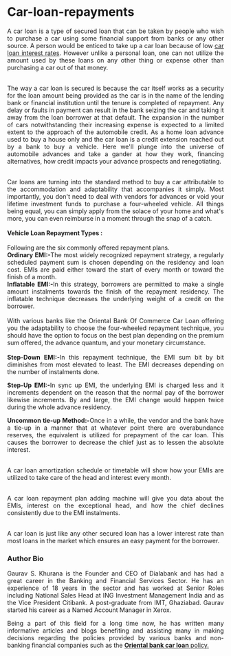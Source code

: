 # Car-loan-repayments
<p align="justify">A car loan is a type of secured loan that can be taken by people who wish to purchase a car using some financial support from banks or any other source. A person would be enticed to take up a car loan because of low <a href="https://www.dialabank.com/car-loan/car-loan-interest-rates/">car loan interest rates</a>. However unlike a personal loan, one can not utilize the amount used by these loans on any other thing or expense other than purchasing a car out of that money.<br>
<br><p align="justify">The way a car loan is secured is because the car itself works as a security for the loan amount being provided as the car is in the name of the lending bank or financial institution until the tenure is completed of repayment. Any delay or faults in payment can result in the bank seizing the car and taking it away from the loan borrower at that default. The expansion in the number of cars notwithstanding their increasing expense is expected to a limited extent to the approach of the automobile credit. As a home loan advance used to buy a house only and the car loan is a credit extension reached out by a bank to buy a vehicle. Here we'll plunge into the universe of automobile advances and take a gander at how they work, financing alternatives, how credit impacts your advance prospects and renegotiating.<br>
<br><p align="justify">Car loans are turning into the standard method to buy a car attributable to the accommodation and adaptability that accompanies it simply. Most importantly, you don't need to deal with vendors for advances or void your lifetime investment funds to purchase a four-wheeled vehicle.  All things being equal, you can simply apply from the solace of your home and what's more, you can even reimburse in a moment through the snap of a catch.<br>
<br><b>Vehicle Loan Repayment Types :</b><br>
<br>Following are the six commonly offered repayment plans.<br>
<b>Ordinary EMI:-</b>The most widely recognized repayment strategy, a regularly scheduled payment sum is chosen depending on the residency and loan cost. EMIs are paid either toward the start of every month or toward the finish of a month.<br>
<b>Inflatable EMI:-</b>In this strategy, borrowers are permitted to make a single amount instalments towards the finish of the repayment residency. The inflatable technique decreases the underlying weight of a credit on the borrower. <br>
<br>With various banks like the Oriental Bank Of Commerce Car Loan offering you the adaptability to choose the four-wheeled repayment technique, you should have the option to focus on the best plan depending on the premium sum offered, the advance quantum, and your monetary circumstance. <br>
<br><b>Step-Down EMI:-</b>In this repayment technique, the EMI sum bit by bit diminishes from most elevated to least. The EMI decreases depending on the number of instalments done. <br>
<b><p align="justify">Step-Up EMI:-</b>In sync up EMI, the underlying EMI is charged less and it increments dependent on the reason that the normal pay of the borrower likewise increments. By and large, the EMI change would happen twice during the whole advance residency.<br>
<b><p align="justify">Uncommon tie-up Method:-</b>Once in a while, the vendor and the bank have a tie-up in a manner that at whatever point there are overabundance reserves, the equivalent is utilized for prepayment of the car loan. This causes the borrower to decrease the chief just as to lessen the absolute interest. <br>
<br><p align="justify">A car loan amortization schedule or timetable will show how your EMIs are utilized to take care of the head and interest every month.<br>
<br><p align="justify">A car loan repayment plan adding machine will give you data about the EMIs, interest on the exceptional head, and how the chief declines consistently due to the EMI instalments.<br>
<br><p align="justify">A car loan is just like any other secured loan has a lower interest rate than most loans in the market which ensures an easy payment for the borrower.
<h3>Author Bio</h3>
<p align="justify">Gaurav S. Khurana is the Founder and CEO of Dialabank and has had a great career in the Banking and Financial Services Sector. He has an experience of 18 years in the sector and has worked at Senior Roles including National Sales Head at ING Investment Management India and as the Vice President Citibank. A post-graduate from IMT, Ghaziabad. Gaurav started his career as a Named Account Manager in Xerox.<br>
<p align="justify">Being a part of this field for a long time now, he has written many informative articles and blogs benefiting and assisting many in making decisions regarding the policies provided by various banks and non-banking financial companies such as the <b><a href="https://www.dialabank.com/car-loan/oriental-bank-of-commerce-car-loan/">Oriental bank car loan</b> policy.
